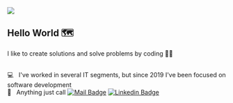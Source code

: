 <img width="auto" src="https://i.imgur.com/Wpoh2dD.jpg">

## Hello World :world_map:

I like to create solutions and solve problems by coding :technologist:

 <br/> :computer: &nbsp; I've worked in several IT segments, but since 2019 I've been focused on software development
 <br/> :call_me_hand: &nbsp; Anything just call
[![Mail Badge](https://img.shields.io/badge/-gui@codwx.com-c14438?style=flat-square&logo=Gmail&logoColor=white&link=mailto:gui@codwx.com)](mailto:gui@codwx.com)
[![Linkedin Badge](https://img.shields.io/badge/-Guilherme_(Gui)_César-blue?style=flat-square&logo=Linkedin&logoColor=white&link=https://www.linkedin.com/in/gheesezer/)](https://www.linkedin.com/in/gheesezer/)
